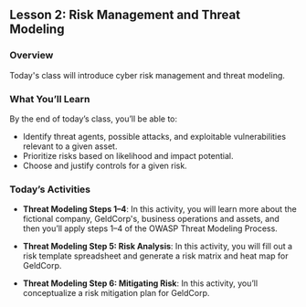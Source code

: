 ## Lesson 2: Risk Management and Threat Modeling
 
### Overview

Today's class will introduce cyber risk management and threat modeling.
 
### What You’ll Learn
 
By the end of today’s class, you’ll be able to:
* Identify threat agents, possible attacks, and exploitable vulnerabilities relevant to a given asset.
* Prioritize risks based on likelihood and impact potential.
* Choose and justify controls for a given risk.

### Today’s Activities

* **Threat Modeling Steps 1&ndash;4**: In this activity, you will learn more about the fictional company, GeldCorp's, business operations and assets, and then you’ll apply steps 1&ndash;4 of the OWASP Threat Modeling Process.

* **Threat Modeling Step 5: Risk Analysis**: In this activity, you will fill out a risk template spreadsheet and generate a risk matrix and heat map for GeldCorp.

* **Threat Modeling Step 6: Mitigating Risk**: In this activity, you’ll conceptualize a risk mitigation plan for GeldCorp.

